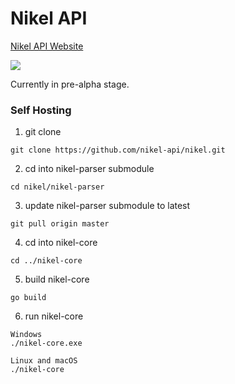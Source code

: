 # Nikel API

[Nikel API Website](https://nikel.ml)

<a href="https://status.nikel.ml"><img src="https://statuspage.freshping.io/badge/e7bd2cad-adfa-4651-938d-9a8faa8b3445?0.05201877207830097"/> </a>

Currently in pre-alpha stage.

### Self Hosting

1. git clone
```
git clone https://github.com/nikel-api/nikel.git
```
2. cd into nikel-parser submodule
```
cd nikel/nikel-parser
```
3. update nikel-parser submodule to latest
```
git pull origin master
```
4. cd into nikel-core
```
cd ../nikel-core
```
5. build nikel-core
```
go build
```
6. run nikel-core
```
Windows
./nikel-core.exe

Linux and macOS
./nikel-core
```
